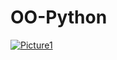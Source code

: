 # OO-Python
[
![Picture1](https://user-images.githubusercontent.com/48834012/103614982-c3bebc80-4f4f-11eb-954e-5b2120f1f43d.png)
](url)
